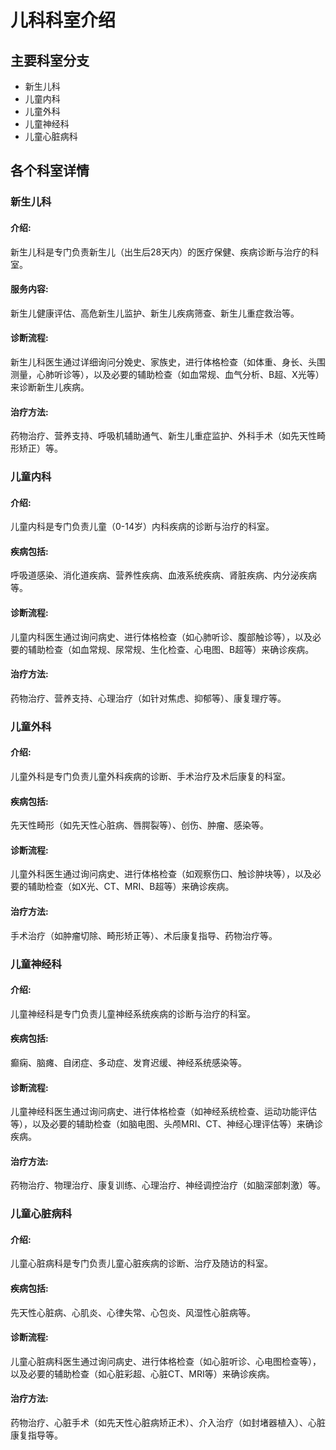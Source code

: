 # 儿科科室介绍

## 主要科室分支
   - 新生儿科
   - 儿童内科
   - 儿童外科
   - 儿童神经科
   - 儿童心脏病科

## 各个科室详情
### 新生儿科
#### 介绍:
新生儿科是专门负责新生儿（出生后28天内）的医疗保健、疾病诊断与治疗的科室。
#### 服务内容:
新生儿健康评估、高危新生儿监护、新生儿疾病筛查、新生儿重症救治等。
#### 诊断流程:
新生儿科医生通过详细询问分娩史、家族史，进行体格检查（如体重、身长、头围测量，心肺听诊等），以及必要的辅助检查（如血常规、血气分析、B超、X光等）来诊断新生儿疾病。
#### 治疗方法:
药物治疗、营养支持、呼吸机辅助通气、新生儿重症监护、外科手术（如先天性畸形矫正）等。

### 儿童内科
#### 介绍:
儿童内科是专门负责儿童（0-14岁）内科疾病的诊断与治疗的科室。
#### 疾病包括:
呼吸道感染、消化道疾病、营养性疾病、血液系统疾病、肾脏疾病、内分泌疾病等。
#### 诊断流程:
儿童内科医生通过询问病史、进行体格检查（如心肺听诊、腹部触诊等），以及必要的辅助检查（如血常规、尿常规、生化检查、心电图、B超等）来确诊疾病。
#### 治疗方法:
药物治疗、营养支持、心理治疗（如针对焦虑、抑郁等）、康复理疗等。

### 儿童外科
#### 介绍:
儿童外科是专门负责儿童外科疾病的诊断、手术治疗及术后康复的科室。
#### 疾病包括:
先天性畸形（如先天性心脏病、唇腭裂等）、创伤、肿瘤、感染等。
#### 诊断流程:
儿童外科医生通过询问病史、进行体格检查（如观察伤口、触诊肿块等），以及必要的辅助检查（如X光、CT、MRI、B超等）来确诊疾病。
#### 治疗方法:
手术治疗（如肿瘤切除、畸形矫正等）、术后康复指导、药物治疗等。

### 儿童神经科
#### 介绍:
儿童神经科是专门负责儿童神经系统疾病的诊断与治疗的科室。
#### 疾病包括:
癫痫、脑瘫、自闭症、多动症、发育迟缓、神经系统感染等。
#### 诊断流程:
儿童神经科医生通过询问病史、进行体格检查（如神经系统检查、运动功能评估等），以及必要的辅助检查（如脑电图、头颅MRI、CT、神经心理评估等）来确诊疾病。
#### 治疗方法:
药物治疗、物理治疗、康复训练、心理治疗、神经调控治疗（如脑深部刺激）等。

### 儿童心脏病科
#### 介绍:
儿童心脏病科是专门负责儿童心脏疾病的诊断、治疗及随访的科室。
#### 疾病包括:
先天性心脏病、心肌炎、心律失常、心包炎、风湿性心脏病等。
#### 诊断流程:
儿童心脏病科医生通过询问病史、进行体格检查（如心脏听诊、心电图检查等），以及必要的辅助检查（如心脏彩超、心脏CT、MRI等）来确诊疾病。
#### 治疗方法:
药物治疗、心脏手术（如先天性心脏病矫正术）、介入治疗（如封堵器植入）、心脏康复指导等。
